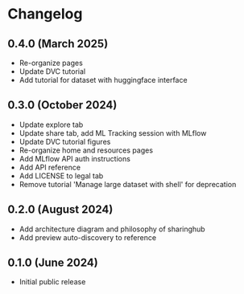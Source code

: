# Changelog

## 0.4.0 (March 2025)

- Re-organize pages
- Update DVC tutorial
- Add tutorial for dataset with huggingface interface

## 0.3.0 (October 2024)

- Update explore tab
- Update share tab, add ML Tracking session with MLflow
- Update DVC tutorial figures
- Re-organize home and resources pages
- Add MLflow API auth instructions
- Add API reference
- Add LICENSE to legal tab
- Remove tutorial 'Manage large dataset with shell' for deprecation

## 0.2.0 (August 2024)

- Add architecture diagram and philosophy of sharinghub
- Add preview auto-discovery to reference

## 0.1.0 (June 2024)

- Initial public release
